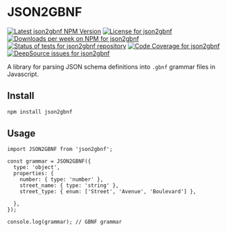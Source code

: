 # JSON2GBNF

<a href="https://www.npmjs.com/package/json2gbnf"><img alt="Latest json2gbnf NPM Version" src="https://badge.fury.io/js/json2gbnf.svg" /></a>
<a href="https://github.com/ambient-labs/json2gbnf/blob/master/packages/json2gbnf/LICENSE"><img alt="License for json2gbnf" src="https://img.shields.io/npm/l/json2gbnf" /></a>
<a href="https://www.npmjs.com/package/json2gbnf"><img alt="Downloads per week on NPM for json2gbnf" src="https://img.shields.io/npm/dw/json2gbnf" /></a>
<a href="https://github.com/ambient-labs/GBNF/actions/workflows/tests.yml"><img src="https://github.com/ambient-labs/GBNF/actions/workflows/tests.yml/badge.svg" alt="Status of tests for json2gbnf repository" /></a>
<a href="https://codecov.io/gh/ambient-labs/GBNF"><img alt="Code Coverage for json2gbnf" src="https://img.shields.io/codecov/c/github/ambient-labs/GBNF" /></a>
<a href="https://deepsource.io/gh/ambient-labs/GBNF/?ref=repository-badge"><img alt="DeepSource issues for json2gbnf" src="https://deepsource.io/gh/ambient-labs/GBNF.svg/?label=active+issues&show_trend=true" /></a>

A library for parsing JSON schema definitions into  `.gbnf` grammar files in Javascript.

## Install

```bash
npm install json2gbnf
```

## Usage

```
import JSON2GBNF from 'json2gbnf';

const grammar = JSON2GBNF({
  type: 'object',
  properties: {
    number: { type: 'number' },
    street_name: { type: 'string' },
    street_type: { enum: ['Street', 'Avenue', 'Boulevard'] },

  },
});

console.log(grammar); // GBNF grammar
```
